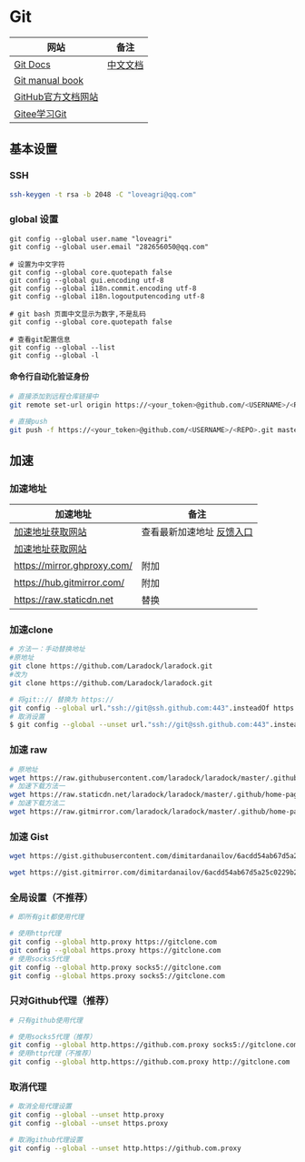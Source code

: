 # Git

| 网站                                                 | 备注                                           |
| ---------------------------------------------------- | ---------------------------------------------- |
| [Git Docs](https://git-scm.com/doc)                  | [中文文档](https://docs.github.com/zh/actions) |
| [Git manual book](https://git-scm.com/book/en/v2)    |                                                |
| [GitHub官方文档网站](https://docs.github.com/zh)     |                                                |
| [Gitee学习Git](https://gitee.com/help/categories/43) |                                                |



## 基本设置

### SSH

```sh
ssh-keygen -t rsa -b 2048 -C "loveagri@qq.com"
```

### global 设置

```shell
git config --global user.name "loveagri"
git config --global user.email "282656050@qq.com"

# 设置为中文字符
git config --global core.quotepath false
git config --global gui.encoding utf-8
git config --global i18n.commit.encoding utf-8
git config --global i18n.logoutputencoding utf-8

# git bash 页面中文显示为数字,不是乱码
git config --global core.quotepath false

# 查看git配置信息
git config --global --list
git config --global -l
```

#### 命令行自动化验证身份

```sh
# 直接添加到远程仓库链接中
git remote set-url origin https://<your_token>@github.com/<USERNAME>/<REPO>.git

# 直接push
git push -f https://<your_token>@github.com/<USERNAME>/<REPO>.git master
```

## 加速

### 加速地址

| 加速地址                                                   | 备注                                                         |
| ---------------------------------------------------------- | ------------------------------------------------------------ |
| [加速地址获取网站](https://www.7ed.net/gitmirror/hub.html) | 查看最新加速地址 [反馈入口](https://github.com/7ednet/yard/discussions) |
| [加速地址获取网站](https://gitclone.com/)                  |                                                              |
| https://mirror.ghproxy.com/                                | 附加                                                         |
| https://hub.gitmirror.com/                                 | 附加                                                         |
| https://raw.staticdn.net                                   | 替换                                                         |

### 加速clone

```sh
# 方法一：手动替换地址
#原地址
git clone https://github.com/Laradock/laradock.git
#改为
git clone https://github.com/Laradock/laradock.git

# 将git::// 替换为 https://
git config --global url."ssh://git@ssh.github.com:443".insteadOf https://github.com
# 取消设置
$ git config --global --unset url."ssh://git@ssh.github.com:443".insteadOf

```

### 加速 raw

```sh
# 原地址
wget https://raw.githubusercontent.com/laradock/laradock/master/.github/home-page-images/documentation-button.png
# 加速下载方法一
wget https://raw.staticdn.net/laradock/laradock/master/.github/home-page-images/documentation-button.png
# 加速下载方法二
wget https://raw.gitmirror.com/laradock/laradock/master/.github/home-page-images/documentation-button.png
```

### 加速 Gist

```sh 
wget https://gist.githubusercontent.com/dimitardanailov/6acdd54ab67d5a25c0229b2fe5bbb42b/raw/397f0873922a6aa48895074cc28d7f71c8261b81/create_user.sh

wget https://gist.gitmirror.com/dimitardanailov/6acdd54ab67d5a25c0229b2fe5bbb42b/raw/397f0873922a6aa48895074cc28d7f71c8261b81/create_user.sh
```

### 全局设置（不推荐）

```sh
# 即所有git都使用代理

# 使用http代理
git config --global http.proxy https://gitclone.com
git config --global https.proxy https://gitclone.com
# 使用socks5代理
git config --global http.proxy socks5://gitclone.com
git config --global https.proxy socks5://gitclone.com
```

### 只对Github代理（推荐）

```bash
# 只有github使用代理

# 使用socks5代理（推荐）
git config --global http.https://github.com.proxy socks5://gitclone.com
# 使用http代理（不推荐）
git config --global http.https://github.com.proxy http://gitclone.com
```

### 取消代理

```bash
# 取消全局代理设置
git config --global --unset http.proxy
git config --global --unset https.proxy

# 取消github代理设置
git config --global --unset http.https://github.com.proxy
```

